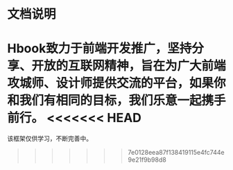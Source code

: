 文档说明
====================
Hbook致力于前端开发推广，坚持分享、开放的互联网精神，旨在为广大前端攻城师、设计师提供交流的平台，如果你和我们有相同的目标，我们乐意一起携手前行。
<<<<<<< HEAD
=======

该框架仅供学习，不断完善中。
>>>>>>> 7e0128eea87f138419115e4fc744e9e21f9b98d8

